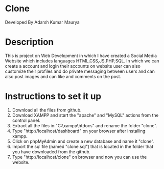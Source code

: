 # Clone
Developed By Adarsh Kumar Maurya

# Description
This is project on Web Development in which I have created a Social Media Website which includes languages HTML,CSS,JS,PHP,SQL.
In which we can create a account and login their accounts on website user can also customize their profiles and do private messaging between users and can also post images and can like and comments on the post.

# Instructions to set it up
1. Download all the files from github.
2. Download XAMPP and start the "apache" and "MySQL" actions from the control panel.
3. Extract all the files in "C:\xampp\htdocs" and rename the folder "clone".
4. Type "http://localhost/dashboard" on your browser after installing xampp.
5. Click on phpMyAdmin and create a new database and name it "clone".
6. Import the sql file (named "clone.sql") that is located in the folder that you have downloaded from the github.
7. Type "http://localhost/clone" on browser and now you can use the website.


